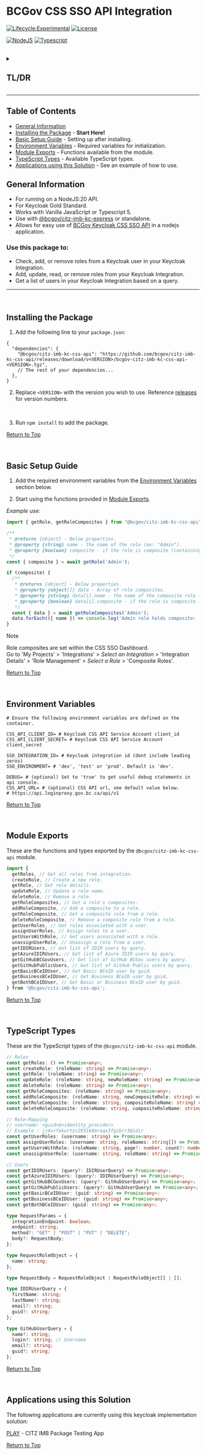 # BCGov CSS SSO API Integration

[![Lifecycle:Experimental](https://img.shields.io/badge/Lifecycle-Experimental-339999)](Redirect-URL)
[![License](https://img.shields.io/badge/License-Apache%202.0-blue.svg)](LICENSE)

[![NodeJS](https://img.shields.io/badge/Node.js_20-43853D?style=for-the-badge&logo=node.js&logoColor=white)](NodeJS)
[![Typescript](https://img.shields.io/badge/TypeScript_5-007ACC?style=for-the-badge&logo=typescript&logoColor=white)](Typescript)

<br />

<details>
<summary><h2>TL/DR</h2></summary>

1. Install package by following the steps at [Installing the Package](#installing-the-package).
2. Set up the package by following the steps at [Basic Setup Guide](#basic-setup-guide).
3. Use with [@bcgov/citz-imb-kc-express] or standalone.
4. Allows easy use of the [BCGov Keycloak CSS SSO API] in a nodejs application.

**What is this package for?** - [Checkout General Information](#general-information)

</details>

---

## Table of Contents

- [General Information](#general-information)
- [Installing the Package](#installing-the-package) - **Start Here!**
- [Basic Setup Guide](#basic-setup-guide) - Setting up after installing.
- [Environment Variables](#environment-variables) - Required variables for initialization.
- [Module Exports](#module-exports) - Functions available from the module.
- [TypeScript Types](#typescript-types) - Available TypeScript types.
- [Applications using this Solution](#applications-using-this-solution) - See an example of how to use.

## General Information

- For running on a NodeJS:20 API.
- For Keycloak Gold Standard.
- Works with Vanilla JavaScript or Typescript 5.
- Use with [@bcgov/citz-imb-kc-express] or standalone.
- Allows for easy use of [BCGov Keycloak CSS SSO API] in a nodejs application.

### Use this package to:

- Check, add, or remove roles from a Keycloak user in your Keycloak Integration.
- Add, update, read, or remove roles from your Keycloak Integration.
- Get a list of users in your Keycloak Integration based on a query.

---

<br />

## Installing the Package

1. Add the following line to your `package.json`:

``` JSON5
{
  "dependencies": {
    "@bcgov/citz-imb-kc-css-api": "https://github.com/bcgov/citz-imb-kc-css-api/releases/download/v<VERSION>/bcgov-citz-imb-kc-css-api-<VERSION>.tgz",
    // The rest of your dependencies...
  },
}
```

2. Replace `<VERSION>` with the version you wish to use. Reference [releases] for version numbers.

<br />

3. Run `npm install` to add the package.

[Return to Top](#bcgov-css-sso-api-integration)

<br />

## Basic Setup Guide

1. Add the required environment variables from the [Environment Variables](#environment-variables) section below.

2. Start using the functions provided in [Module Exports](#module-exports).

*Example use:*

``` TypeScript
import { getRole, getRoleComposites } from "@bcgov/citz-imb-kc-css-api";

/**
 * @returns {object} - Below properties.
 * @property {string} name - the name of the role (ex: "Admin").
 * @property {boolean} composite - if the role is composite (containing 'child' roles).
 */
const { composite } = await getRole('Admin');

if (composite) {
  /**
   * @returns {object} - Below properties.
   * @property {object[]} data - Array of role composites.
   * @property {string} data[i].name - the name of the composite role (ex: "view-reports").
   * @property {boolean} data[i].composite - if the role is composite (containing 'child' roles).
   */
  const { data } = await getRoleComposites('Admin');
  data.forEach(({ name }) => console.log('Admin role holds composite: ', name));
}
```

> [!NOTE]  
> Role composites are set within the CSS SSO Dashboard.  
> Go to 'My Projects' > 'Integrations' > *Select an Integration* > 'Integration Details' > 'Role Management' > *Select a Role* > 'Composite Roles'.

[Return to Top](#bcgov-css-sso-api-integration)

<br />

## Environment Variables

```ENV
# Ensure the following environment variables are defined on the container.

CSS_API_CLIENT_ID= # Keycloak CSS API Service Account client_id
CSS_API_CLIENT_SECRET= # Keycloak CSS API Service Account client_secret

SSO_INTEGRATION_ID= # Keycloak integration id (dont include leading zeros)
SSO_ENVIRONMENT= # 'dev', 'test' or 'prod'. Default is 'dev'.

DEBUG= # (optional) Set to 'true' to get useful debug statements in api console.
CSS_API_URL= # (optional) CSS API url, see default value below.
# https://api.loginproxy.gov.bc.ca/api/v1
```

[Return to Top](#bcgov-css-sso-api-integration)

<br />

## Module Exports

These are the functions and types exported by the `@bcgov/citz-imb-kc-css-api` module.

```JavaScript
import {
  getRoles, // Get all roles from integration.
  createRole, // Create a new role.
  getRole, // Get role details.
  updateRole, // Update a role name.
  deleteRole, // Remove a role.
  getRoleComposites, // Get a role's composites.
  addRoleComposite, // Add a composite to a role.
  getRoleComposite, // Get a composite role from a role.
  deleteRoleComposite, // Remove a composite role from a role.
  getUserRoles, // Get roles associated with a user.
  assignUserRoles, // Assign roles to a user.
  getUsersWithRole, // Get users associated with a role.
  unassignUserRole, // Unassign a role from a user.
  getIDIRUsers, // Get list of IDIR users by query.
  getAzureIDIRUsers, // Get list of Azure IDIR users by query.
  getGitHubBCGovUsers, // Get list of GitHub BCGov users by query.
  getGitHubPublicUsers, // Get list of GitHub Public users by query.
  getBasicBCeIDUser, // Get Basic BCeID user by guid.
  getBusinessBCeIDUser, // Get Business BCeID user by guid.
  getBothBCeIDUser, // Get Basic or Business BCeID user by guid.
} from '@bcgov/citz-imb-kc-css-api';

```

[Return to Top](#bcgov-css-sso-api-integration)

<br />

## TypeScript Types

These are the TypeScript types of the `@bcgov/citz-imb-kc-css-api` module.

```TypeScript
// Roles
const getRoles: () => Promise<any>;
const createRole: (roleName: string) => Promise<any>;
const getRole: (roleName: string) => Promise<any>;
const updateRole: (roleName: string, newRoleName: string) => Promise<any>;
const deleteRole: (roleName: string) => Promise<any>;
const getRoleComposites: (roleName: string) => Promise<any>;
const addRoleComposite: (roleName: string, newCompositeRole: string) => Promise<any>;
const getRoleComposite: (roleName: string, compositeRoleName: string) => Promise<any>;
const deleteRoleComposite: (roleName: string, compositeRoleName: string) => Promise<any>;

// Role-Mapping
// username: <guid>@<identity_provider> 
// Example : jj4vrfekurtzc2931k8mroqx3fgibrr3@idir
const getUserRoles: (username: string) => Promise<any>;
const assignUserRoles: (username: string, roleNames: string[]) => Promise<any>;
const getUsersWithRole: (roleName: string, page?: number, count?: number) => Promise<any>;
const unassignUserRole: (username: string, roleName: string) => Promise<any>;

// Users
const getIDIRUsers: (query?: IDIRUserQuery) => Promise<any>;
const getAzureIDIRUsers: (query?: IDIRUserQuery) => Promise<any>;
const getGitHubBCGovUsers: (query?: GitHubUserQuery) => Promise<any>;
const getGitHubPublicUsers: (query?: GitHubUserQuery) => Promise<any>;
const getBasicBCeIDUser: (guid: string) => Promise<any>;
const getBusinessBCeIDUser: (guid: string) => Promise<any>;
const getBothBCeIDUser: (guid: string) => Promise<any>;

type RequestParams = {
  integrationEndpoint: boolean;
  endpoint: string;
  method?: "GET" | "POST" | "PUT" | "DELETE";
  body?: RequestBody;
};

type RequestRoleObject = {
  name: string;
};

type RequestBody = RequestRoleObject | RequestRoleObject[] | [];

type IDIRUserQuery = {
  firstName: string;
  lastName?: string;
  email?: string;
  guid?: string;
};

type GitHubUserQuery = {
  name?: string;
  login?: string; // Username
  email?: string;
  guid?: string;
};
```

[Return to Top](#bcgov-css-sso-api-integration)

<br />

## Applications using this Solution

The following applications are currently using this keycloak implementation solution:

[PLAY](https://github.com/bcgov/citz-imb-playground) - CITZ IMB Package Testing App
<!-- TBD: [SET](https://github.com/bcgov/citz-imb-salary-estimate-tool) - Salary Estimation Tool -->

[Return to Top](#bcgov-css-sso-api-integration)

<!-- Link References -->

[@bcgov/citz-imb-kc-express]: https://github.com/bcgov/citz-imb-kc-express
[releases]: https://github.com/bcgov/citz-imb-kc-css-api/releases
[BCGov Keycloak CSS SSO API]: https://github.com/bcgov/sso-keycloak/wiki/CSS-API-Account
